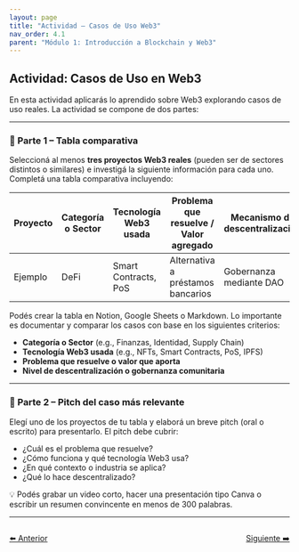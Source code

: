 ```yaml
---
layout: page
title: "Actividad – Casos de Uso Web3"
nav_order: 4.1
parent: "Módulo 1: Introducción a Blockchain y Web3"
---
```


## Actividad: Casos de Uso en Web3

En esta actividad aplicarás lo aprendido sobre Web3 explorando casos de uso reales. La actividad se compone de dos partes:

---

### 🧮 Parte 1 – Tabla comparativa

Seleccioná al menos **tres proyectos Web3 reales** (pueden ser de sectores distintos o similares) e investigá la siguiente información para cada uno. Completá una tabla comparativa incluyendo:

| Proyecto | Categoría o Sector | Tecnología Web3 usada | Problema que resuelve / Valor agregado | Mecanismo de descentralización |
|----------|--------------------|------------------------|----------------------------------------|---------------------------------|
| Ejemplo  | DeFi               | Smart Contracts, PoS   | Alternativa a préstamos bancarios      | Gobernanza mediante DAO         |

Podés crear la tabla en Notion, Google Sheets o Markdown. Lo importante es documentar y comparar los casos con base en los siguientes criterios:

- **Categoría o Sector** (e.g., Finanzas, Identidad, Supply Chain)
- **Tecnología Web3 usada** (e.g., NFTs, Smart Contracts, PoS, IPFS)
- **Problema que resuelve o valor que aporta**
- **Nivel de descentralización o gobernanza comunitaria**

---

### 🎤 Parte 2 – Pitch del caso más relevante

Elegí uno de los proyectos de tu tabla y elaborá un breve pitch (oral o escrito) para presentarlo. El pitch debe cubrir:

- ¿Cuál es el problema que resuelve?
- ¿Cómo funciona y qué tecnología Web3 usa?
- ¿En qué contexto o industria se aplica?
- ¿Qué lo hace descentralizado?

💡 Podés grabar un video corto, hacer una presentación tipo Canva o escribir un resumen convincente en menos de 300 palabras.

---

<div style="display: flex; justify-content: space-between; margin-top: 2em;">
  <a class="btn" href="/Testing-Onboarding/modulo1-parte3">⬅️ Anterior</a>
  <a class="btn" href="/Testing-Onboarding/modulo1-parte4">Siguiente ➡️</a>
</div>
